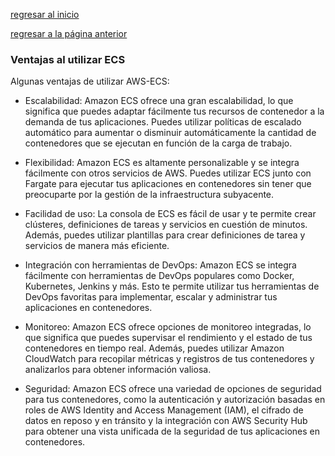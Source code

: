 [regresar al inicio](README.md)

[regresar a la página anterior](como-usar.md)

### Ventajas al utilizar ECS

Algunas ventajas de utilizar AWS-ECS:

* Escalabilidad: Amazon ECS ofrece una gran escalabilidad, lo que significa que puedes adaptar fácilmente tus recursos de contenedor a la demanda de tus aplicaciones. Puedes utilizar políticas de escalado automático para aumentar o disminuir automáticamente la cantidad de contenedores que se ejecutan en función de la carga de trabajo.

* Flexibilidad: Amazon ECS es altamente personalizable y se integra fácilmente con otros servicios de AWS. Puedes utilizar ECS junto con Fargate para ejecutar tus aplicaciones en contenedores sin tener que preocuparte por la gestión de la infraestructura subyacente.

* Facilidad de uso: La consola de ECS es fácil de usar y te permite crear clústeres, definiciones de tareas y servicios en cuestión de minutos. Además, puedes utilizar plantillas para crear definiciones de tarea y servicios de manera más eficiente.

* Integración con herramientas de DevOps: Amazon ECS se integra fácilmente con herramientas de DevOps populares como Docker, Kubernetes, Jenkins y más. Esto te permite utilizar tus herramientas de DevOps favoritas para implementar, escalar y administrar tus aplicaciones en contenedores.

* Monitoreo: Amazon ECS ofrece opciones de monitoreo integradas, lo que significa que puedes supervisar el rendimiento y el estado de tus contenedores en tiempo real. Además, puedes utilizar Amazon CloudWatch para recopilar métricas y registros de tus contenedores y analizarlos para obtener información valiosa.

* Seguridad: Amazon ECS ofrece una variedad de opciones de seguridad para tus contenedores, como la autenticación y autorización basadas en roles de AWS Identity and Access Management (IAM), el cifrado de datos en reposo y en tránsito y la integración con AWS Security Hub para obtener una vista unificada de la seguridad de tus aplicaciones en contenedores.
